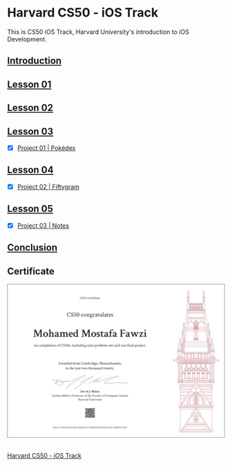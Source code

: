 # Harvard CS50 - iOS Track
This is CS50 iOS Track, Harvard University's introduction to iOS Development.

## [Introduction](https://youtu.be/fovkicji8KQ)
## [Lesson 01](https://youtu.be/7IaM0ZN1i7Q)       
## [Lesson 02](https://youtu.be/SSjrnG4v90U)
## [Lesson 03](https://youtu.be/DfFQ9nManXo)
- [x] [Project 01 | Pokédex](./projects/Pokedex)
## [Lesson 04](https://youtu.be/fr3s3H6TxRA)
- [x] [Project 02 | Fiftygram](./projects/Fiftygram)
## [Lesson 05](https://youtu.be/1l3u_a1TTmc)
- [x] [Project 03 | Notes](./projects/Notes)
## [Conclusion](https://youtu.be/YUGMyzpm5lI)

## Certificate
![image](./certificate/CS50x.png)

##
[Harvard CS50 - iOS Track](https://cs50.harvard.edu/x/2020/tracks/mobile/ios/)
